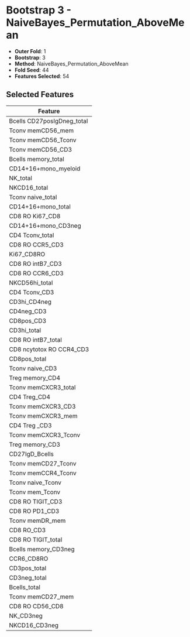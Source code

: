 # Bootstrap 3 - NaiveBayes_Permutation_AboveMean

- **Outer Fold**: 1
- **Bootstrap**: 3
- **Method**: NaiveBayes_Permutation_AboveMean
- **Fold Seed**: 44
- **Features Selected**: 54

## Selected Features

| Feature |
|---------|
| Bcells CD27posIgDneg_total |
| Tconv memCD56_mem |
| Tconv memCD56_Tconv |
| Tconv memCD56_CD3 |
| Bcells memory_total |
| CD14+16+mono_myeloid |
| NK_total |
| NKCD16_total |
| Tconv naive_total |
| CD14+16+mono_total |
| CD8 RO Ki67_CD8 |
| CD14+16+mono_CD3neg |
| CD4 Tconv_total |
| CD8 RO CCR5_CD3 |
| Ki67_CD8RO |
| CD8 RO intB7_CD3 |
| CD8 RO CCR6_CD3 |
| NKCD56hi_total |
| CD4 Tconv_CD3 |
| CD3hi_CD4neg |
| CD4neg_CD3 |
| CD8pos_CD3 |
| CD3hi_total |
| CD8 RO intB7_total |
| CD8 ncytotox RO CCR4_CD3 |
| CD8pos_total |
| Tconv naive_CD3 |
| Treg memory_CD4 |
| Tconv memCXCR3_total |
| CD4 Treg_CD4 |
| Tconv memCXCR3_CD3 |
| Tconv memCXCR3_mem |
| CD4 Treg _CD3 |
| Tconv memCXCR3_Tconv |
| Treg memory_CD3 |
| CD27IgD_Bcells |
| Tconv memCD27_Tconv |
| Tconv memCCR4_Tconv |
| Tconv naive_Tconv |
| Tconv mem_Tconv |
| CD8 RO TIGIT_CD3 |
| CD8 RO PD1_CD3 |
| Tconv memDR_mem |
| CD8 RO_CD3 |
| CD8 RO TIGIT_total |
| Bcells memory_CD3neg |
| CCR6_CD8RO |
| CD3pos_total |
| CD3neg_total |
| Bcells_total |
| Tconv memCD27_mem |
| CD8 RO CD56_CD8 |
| NK_CD3neg |
| NKCD16_CD3neg |
